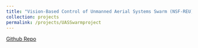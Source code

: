 ```yaml
---
title: "Vision-Based Control of Unmanned Aerial Systems Swarm (NSF-REU)"
collection: projects
permalink: /projects/UASSwarmproject
---
```


[Github Repo](https://github.com/ConorGagliardi/Monocular-Swarm)<br>
